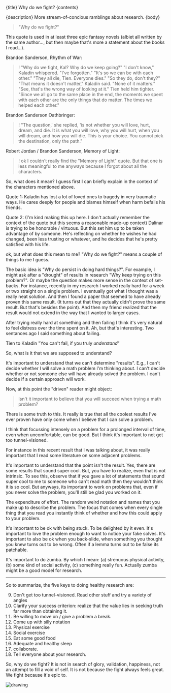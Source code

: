 {title}
Why do we fight?
{contents}

{description}
More stream-of-concious ramblings about research.
{body}

> "Why do we fight?"

This quote is used in at least three epic fantasy novels (albiet
all written by the same author..., but then maybe that's more a
statement about the books I read...).

Brandon Sanderson, Rhythm of War:

>! "Why do we fight, Kal? Why do we keep going?" "I don't know," Kaladin whispered. "I've forgotten." "It's so we can be with each other." "They all die, Tien. Everyone dies." "So they do, don't they?" "That means it doesn't matter," Kaladin said. "None of it matters." "See, that's the wrong way of looking at it." Tien held him tighter. "Since we all go to the same place in the end, the moments we spent with each other are the only things that do matter. The times we helped each other." 

Brandon Sanderson Oathbringer:

>! "The question,' she replied, 'is not whether you will love, hurt, dream, and die. It is what you will love, why you will hurt, when you will dream, and how you will die. This is your choice. You cannot pick the destination, only the path." 

Robert Jordan / Brandon Sanderson, Memory of Light:

>! ok I couldn't really find the "Memory of Light" quote. But
that one is less meaningful to me anyways because I forgot about
all the characters. 

So, what does it mean?
I guess first I can briefly explain in the context of the
characters mentioned above. 

Quote 1:
Kaladin has lost a lot of loved ones to tragedy in very traumatic
ways. He cares deeply for people and blames himself when harm
befalls his friends.

Quote 2:
(I'm kind making this up here. I don't actually remember the
context of the quote but this seems a reasonable made-up context)
Dalinar is trying to be honorable / virtuous. But this set him up
to be taken advantage of by someone. He's reflecting on whether
he wishes he had changed, been less trusting or whatever, and he
decides that he's pretty satisfied with his life. 

ok, but what does this mean to me?
"Why do we fight?" means a couple of things to me I guess.

The basic idea is "Why do persist in doing hard things?".
For example, I might ask after a "drought" of results
in research "Why keep trying on this problem?".
Or maybe the question makes more sense in the context of
set-backs. 
For instance, recently in my research I worked really hard for a
week or two straight on a single problem. I eventually got what I
thought was a really neat solution. And then I found a paper that
seemed to have already proven this same result. (It turns out
that they actually didn't prove the same result. But that's
besides the point).
And then my friend realized that the result would not extend in
the way that I wanted to larger cases.

After trying really hard at something and then failing I think
it's very natural to feel distress over the time spent on it. 
Ah, but that's interesting. Two sentances ago I said something
about failing. 

Tien to Kaladin "You can't fail, if you truly *understand*"

So, what is it that we are supposed to understand?

It's important to understand that we can't determine "results". 
E.g., I can't decide whether I will solve a math problem I'm
thinking about. I can't decide whether or not someone else will
have already solved the problem. I can't decide if a certain
approach will work. 

Now, at this point the "driven" reader might object: 

> Isn't it important to believe that you will succeed when trying
a math problem?

There is some truth to this. It really is true that all the
coolest results I've ever proven have only come when I believe
that I can solve a problem. 

I think that focussing intensely on a problem for a prolonged
interval of time, even when uncomfortable, can be good. 
But I think it's important to not get too tunnel-visioned. 

For instance in this recent result that I was talking about, it
was really important that I read some literature on some adjacent
problems. 

It's important to understand that the point isn't the result. 
Yes, there are some results that sound super cool. 
But, you have to realize, even that is not intrinsic. To see
this, observe that if you gave a lot of statements that sound
super cool to me to someone who can't read math then they
wouldn't think it is so cool. 
But anyways, its important to work on problems that, even if you
never solve the problem, you'll still be glad you worked on it. 

The expenditure of effort. The random weird notation and names
that you make up to describe the problem. The focus that comes
when every single thing that you read you instantly think of
whether and how this could apply to your problem. 

It's important to be ok with being stuck. To be delighted by it
even. It's important to love the problem enough to want to
notice your fake solves. It's important to also be ok when you
back-slide, when something you thought you knew turns out to be
wrong. Often if a lemma turns out to be false its patchable. 

It's important to do zumba. By which I mean: (a) strenuous physical
activity, (b) some kind of social activity, (c) something really
fun. Actually zumba might be a good model for research. 

--- 

So to summarize, the five keys to doing healthy research are:

9. Don't get too tunnel-visioned. Read other stuff and try a
   variety of angles
0. Clarify your success criterion: realize that the value lies in
   seeking truth far more than obtaining it. 
1. Be willing to move on / give a problem a break. 
2. Come up with silly notation 
3. Physical exercise
4. Social exercise
5. Eat some good food
6. Adequate and healthy sleep
7. collaborate. 
8. Tell everyone about your research. 

So, why do we fight?
It is not in search of glory, validation, happiness, not an
attempt to fill a void of self. It is not because the fight
always feels great. We fight because it's epic to.

![drawing](src/images/blobdrawing.jpg)

